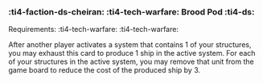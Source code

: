 ### :ti4-faction-ds-cheiran: :ti4-tech-warfare: **Brood Pod** :ti4-ds:

Requirements: :ti4-tech-warfare: :ti4-tech-warfare:

After another player activates a system that contains 1 of your structures, you may exhaust this card to produce 1 ship in the active system.
For each of your structures in the active system, you may remove that unit from the game board to reduce the cost of the produced ship by 3.
